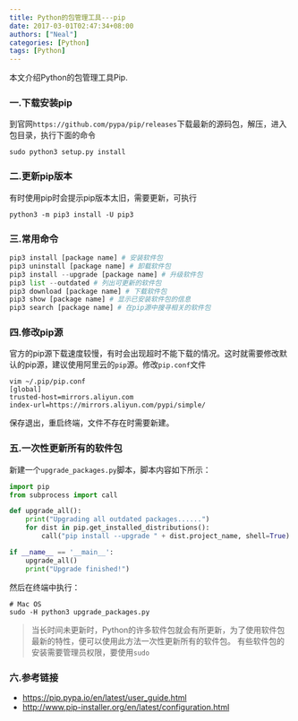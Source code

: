 ```yaml
---
title: Python的包管理工具---pip
date: 2017-03-01T02:47:34+08:00
authors: ["Neal"]
categories: [Python]
tags: [Python]
---
```

本文介绍Python的包管理工具Pip.
<!--more-->

### 一.下载安装pip
到官网`https://github.com/pypa/pip/releases`下载最新的源码包，解压，进入包目录，执行下面的命令

    sudo python3 setup.py install
    
### 二.更新pip版本
有时使用pip时会提示pip版本太旧，需要更新，可执行

    python3 -m pip3 install -U pip3
    
### 三.常用命令
```py
pip3 install [package name] # 安装软件包
pip3 uninstall [package name] # 卸载软件包
pip3 install --upgrade [package name] # 升级软件包
pip3 list --outdated # 列出可更新的软件包
pip3 download [package name] # 下载软件包
pip3 show [package name] # 显示已安装软件包的信息
pip3 search [package name] # 在pip源中搜寻相关的软件包
```

### 四.修改pip源
官方的pip源下载速度较慢，有时会出现超时不能下载的情况。这时就需要修改默认的pip源，建议使用阿里云的`pip`源。修改`pip.conf`文件

    vim ~/.pip/pip.conf
    [global]
    trusted-host=mirrors.aliyun.com
    index-url=https://mirrors.aliyun.com/pypi/simple/
    
保存退出，重启终端，文件不存在时需要新建。
### 五.一次性更新所有的软件包
新建一个`upgrade_packages.py`脚本，脚本内容如下所示：
```py
import pip
from subprocess import call

def upgrade_all():
    print("Upgrading all outdated packages......")
    for dist in pip.get_installed_distributions():
        call("pip install --upgrade " + dist.project_name, shell=True)

if __name__ == '__main__':
    upgrade_all()
    print("Upgrade finished!")
```
然后在终端中执行：

    # Mac OS
    sudo -H python3 upgrade_packages.py 

> 当长时间未更新时，Python的许多软件包就会有所更新，为了使用软件包最新的特性，便可以使用此方法一次性更新所有的软件包。
> 有些软件包的安装需要管理员权限，要使用`sudo`

### 六.参考链接
* https://pip.pypa.io/en/latest/user_guide.html
* http://www.pip-installer.org/en/latest/configuration.html


